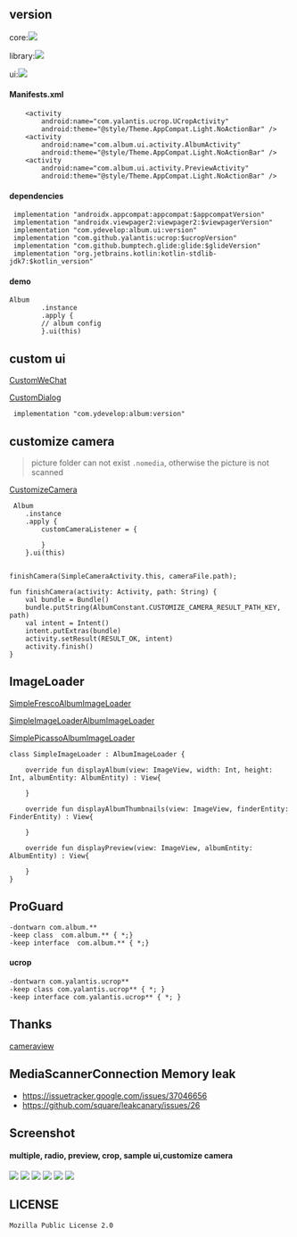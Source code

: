 ## version

core:![](https://api.bintray.com/packages/ydevelop/maven/album.core/images/download.svg)

library:![](https://api.bintray.com/packages/ydevelop/maven/album/images/download.svg)

ui:![](https://api.bintray.com/packages/ydevelop/maven/album.ui/images/download.svg)

#### Manifests.xml

        <activity
            android:name="com.yalantis.ucrop.UCropActivity"
            android:theme="@style/Theme.AppCompat.Light.NoActionBar" />
        <activity
            android:name="com.album.ui.activity.AlbumActivity"
            android:theme="@style/Theme.AppCompat.Light.NoActionBar" />
        <activity
            android:name="com.album.ui.activity.PreviewActivity"
            android:theme="@style/Theme.AppCompat.Light.NoActionBar" />
            
#### dependencies

     implementation "androidx.appcompat:appcompat:$appcompatVersion"
     implementation "androidx.viewpager2:viewpager2:$viewpagerVersion"
     implementation "com.ydevelop:album.ui:version"
     implementation "com.github.yalantis:ucrop:$ucropVersion"
     implementation "com.github.bumptech.glide:glide:$glideVersion"
     implementation "org.jetbrains.kotlin:kotlin-stdlib-jdk7:$kotlin_version"
  
#### demo

    Album
            .instance
            .apply {
            // album config
            }.ui(this)
            
## custom ui

[CustomWeChat](https://github.com/android-develop-team/Album/tree/master/UIWeChat)

[CustomDialog](https://github.com/android-develop-team/Album/tree/master/UIDialog)

     implementation "com.ydevelop:album:version"
              
## customize camera

> picture folder can not exist `.nomedia`, otherwise the picture is not scanned

[CustomizeCamera](https://github.com/7449/Album/blob/master/app/src/main/java/com/album/sample/camera)

     Album
        .instance
        .apply {
            customCameraListener = {

            }
        }.ui(this)


    finishCamera(SimpleCameraActivity.this, cameraFile.path);
    
    fun finishCamera(activity: Activity, path: String) {
        val bundle = Bundle()
        bundle.putString(AlbumConstant.CUSTOMIZE_CAMERA_RESULT_PATH_KEY, path)
        val intent = Intent()
        intent.putExtras(bundle)
        activity.setResult(RESULT_OK, intent)
        activity.finish()
    }
                
## ImageLoader

[SimpleFrescoAlbumImageLoader](https://github.com/7449/Album/blob/master/app/src/main/java/com/album/sample/SimpleFrescoAlbumImageLoader.kt)

[SimpleImageLoaderAlbumImageLoader](https://github.com/7449/Album/blob/master/app/src/main/java/com/album/sample/SimpleImageLoaderAlbumImageLoader.kt)

[SimplePicassoAlbumImageLoader](https://github.com/7449/Album/blob/master/app/src/main/java/com/album/sample/SimplePicassoAlbumImageLoader.kt)


    class SimpleImageLoader : AlbumImageLoader {
    
        override fun displayAlbum(view: ImageView, width: Int, height: Int, albumEntity: AlbumEntity) : View{
    
        }
    
        override fun displayAlbumThumbnails(view: ImageView, finderEntity: FinderEntity) : View{
    
        }
    
        override fun displayPreview(view: ImageView, albumEntity: AlbumEntity) : View{
    
        }
    }

## ProGuard

    -dontwarn com.album.**
    -keep class  com.album.** { *;}
    -keep interface  com.album.** { *;}
    
#### ucrop

    -dontwarn com.yalantis.ucrop**
    -keep class com.yalantis.ucrop** { *; }
    -keep interface com.yalantis.ucrop** { *; }
    
## Thanks

[cameraview](https://github.com/google/cameraview)
    
## MediaScannerConnection Memory leak

 * https://issuetracker.google.com/issues/37046656
 * https://github.com/square/leakcanary/issues/26

## Screenshot

#### multiple, radio, preview, crop, sample ui,customize camera

![](https://github.com/7449/Album/blob/master/screenshot/album_multiple.png)
![](https://github.com/7449/Album/blob/master/screenshot/album_radio.png)
![](https://github.com/7449/Album/blob/master/screenshot/album_preview.png)
![](https://github.com/7449/Album/blob/master/screenshot/album_crop.png)
![](https://github.com/7449/Album/blob/master/screenshot/album_sample_ui.png)
![](https://github.com/7449/Album/blob/master/screenshot/album_customize_camera.png)

## LICENSE

    Mozilla Public License 2.0
